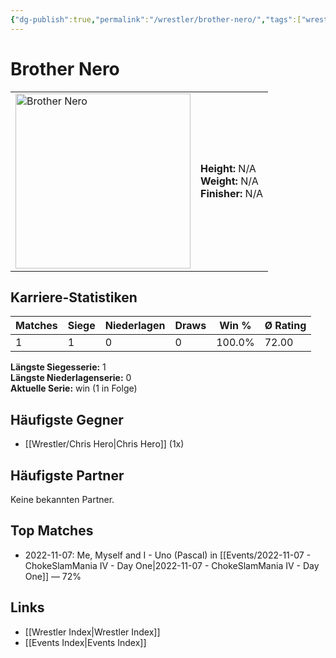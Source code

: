 ```yaml
---
{"dg-publish":true,"permalink":"/wrestler/brother-nero/","tags":["wrestler"],"noteIcon":"","created":"2025-08-11T09:33:17.962+02:00"}
---
```



# Brother Nero

<table>
<tr>
<td><img src="Brother Nero.png" width="280" alt="Brother Nero"></td>
<td>
<b>Height:</b> N/A<br>
<b>Weight:</b> N/A<br>
<b>Finisher:</b> N/A<br>
</td>
</tr>
</table>

## Karriere-Statistiken

| Matches | Siege | Niederlagen | Draws | Win % | Ø Rating |
|---------|-------|-------------|-------|-------|-----------|
| 1 | 1 | 0 | 0 | 100.0% | 72.00 |

**Längste Siegesserie:** 1<br>**Längste Niederlagenserie:** 0<br>**Aktuelle Serie:** win (1 in Folge)


## Häufigste Gegner
- [[Wrestler/Chris Hero\|Chris Hero]] (1x)

## Häufigste Partner
Keine bekannten Partner.

## Top Matches
- 2022-11-07: Me, Myself and I - Uno (Pascal) in [[Events/2022-11-07 - ChokeSlamMania IV - Day One\|2022-11-07 - ChokeSlamMania IV - Day One]] — 72%

## Links
- [[Wrestler Index\|Wrestler Index]]
- [[Events Index\|Events Index]]
